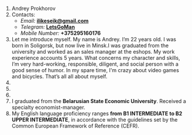 1. Andrey Prokhorov
2. Contacts:
   * *Email:* **ilikeseik@gmail.com**
   * *Telegram:* **[LetsGoMan](https://t.me/LetsGoMan)**
   * *Mobile Number:* **+375295160176**
3. Let me introduce myself. My name is Andrey. I’m 22 years old. I was born in Soligorsk, but now live in Minsk.I was graduated from the university and worked as an
sales manager at the eshops. My work experience accounts 5 years. What concerns my character and skills, I’m very hard-working, responsible, diligent, and social person with a good sense of humor. In my spare time, I'm crazy about video games and bicycles. That’s all all about myself.
4. 
5. 
6. 
7. I graduated from the **Belarusian State Economic University**. Received a specialty economist-manager.
8. My English language proficiency ranges **from B1 INTERMEDIATE to B2 UPPER INTERMEDIATE**, in accordance with the guidelines set by the Common European Framework of Reference (CEFR).
